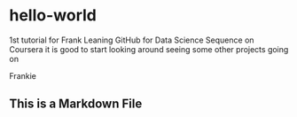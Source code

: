 # hello-world
1st tutorial for Frank
Leaning GitHub for Data Science Sequence on Coursera
it is good to start looking around seeing some other projects going on

Frankie
## This is a Markdown File
